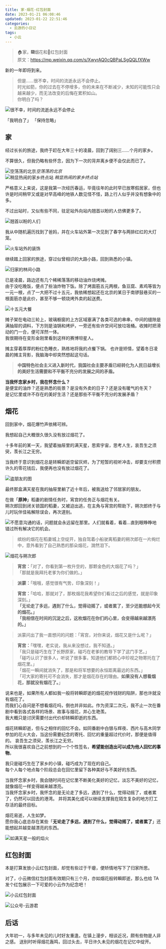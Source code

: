 ```yaml
---
title: 家·烟花·红包封面
date: 2023-01-21 06:08:46
updated: 2023-01-22 22:51:46
categories:
  - 云游的小日记
tags:
  - 小云
---
```


> 🏠家，🎆烟花和🧧红包封面  
> 原文：<https://mp.weixin.qq.com/s/XwyrAQ0cQBPaLSgQQLfXWw>

新的一年即将到来。

> 但是……很不幸，时间的流逝永远不会停止。  
时光如箭，你的过去在不停增多，你的未来在不断减少，未知的可能性只会越来越少，而无法改变的后悔在累积如山。  
你明白了吗？

<!-- more -->

![很不幸，时间的流逝永远不会停止](https://assets.yunyoujun.cn/images/you-know-time-never-stop.jpg)

<div class="flex-center" text="center">
<span cursor-pointer hover="font-serif font-black">「我明白了」</span>
<span cursor-pointer hover="font-serif font-black">「保持忽略」</span>
</div>

## 家

经过长长的旅途，我终于赶在大年三十的凌晨，回到了阔别三……个月的家乡。

不算很久，但我仍略有些怀念，因为下一次的背井离乡便不会仅此而已了。

<div grid="~ cols-2" pb="4">

<div>
<img h="full" src="https://assets.yunyoujun.cn/images/empty-beijing-when-spring.jpg" alt="空荡荡的北京" /><em>空荡荡的北京</em>
</div>

<div>
<img h="full" src="https://assets.yunyoujun.cn/images/a-bit-lively-hometown-station.jpg" alt="稍显热闹的家乡终点站" />
<em>稍显热闹的家乡终点站</em>
</div>

</div>

严格意义上来说，这是我第一次经历春运，毕竟往年的此时早已放寒假居家，但也许是时间稍早又或是对早高峰的地铁人数见怪不怪，路上行人似乎并没有想象中的多。

不过出站时，又似有些不同，驻足站外向站内翘首以盼的人仿佛更多了。

![翘首以盼的人们](https://assets.yunyoujun.cn/images/people-who-are-waiting.jpg)

我从中随机遍历找到了爸妈，并在火车站外第一次见到了春字与两排红红的大灯笼。

![火车站外的装饰](https://assets.yunyoujun.cn/images/decoration-out-of-train-station.jpg)

继续踏上回家的旅途，穿过似曾相识的大路小路，回到熟悉的小镇。

![归家的林间小路](https://assets.yunyoujun.cn/images/small-path-to-home.jpg)

已是凌晨，路边还有几个稀稀落落的移动油炸烧烤摊。  
由于没吃晚饭，便点了些油炸物下饭。除了烤面筋五元两根，鱼豆腐、素鸡等皆为一元一根，点了一大把不过十五元，我依稀想起还在北京的某日于南锣鼓巷买的一根面筋亦是此价，甚至不够一顿烧烤外卖的起送费。

![十五元大餐](https://assets.yunyoujun.cn/images/fifteen-yuan-big-deal-youzha.jpg)

摊子架在电动三轮上，玻璃橱窗的上方区域塞满了各类可选的串串，中间的缝隙是满抽屉的调料，下方则是油锅和烤炉，一旁还有些许空间可放垃圾桶。收摊时把滑动的门一合，便可浑然一体。  
我很期待在变形金刚里看到这样的赛博坦星人。

摊主穿着厚厚的粉红色睡衣，熟练地将我的点餐下锅。
也许是矫情，望着冬日凌晨的摊主背影，我脑海中却突然想起这句话。

> <strong>中国特色社会主义进入新时代，我国社会主要矛盾已经转化为人民日益增长的美好生活需要和不平衡不充分的发展之间的矛盾。</strong>

**当我怀念家乡时，我在怀念什么？**  
是便宜的油炸？还是熟悉的街景？是没有外卖的日子？还是没有暖气的冬天？  
是记忆里或许不存在的美好生活？还是那些不平衡不充分的发展矛盾？

## 烟花

回到家中，烟花爆竹声依稀可辨。

我想起自己大概很久很久没有放过烟花了。

十多年前的某一天，我望着抽屉里的满天星，思索宇宙，思考人生，哀吾生之须臾，羡长江之无穷。

当我终于意识到烟花总是转瞬即逝空留灰烬，为了短暂的视听冲击，却要支付积攒许久的零花钱后，我便再也没有放过烟花了。

![盗朋友的图](https://assets.yunyoujun.cn/images/starry-sky-firework-from-friend.jpg)

最终那盒满天星在我的抽屉里躺了近十年后，被我送给了邻居家的朋友。

在做「**原神**」稻妻的剧情任务时，宵宫的任务正与烟花有关。  
朔次郎回到闭关锁国的稻妻，又被迫出逃，在主角与宵宫的帮助下，朔次郎终于与儿时玩伴佳祐解除误会，再次道别。

![不愿意沟通的话，问题就会永远留在那里。人们就看着，看着…直到眼睁睁地错过所有解决它的机会。](https://assets.yunyoujun.cn/images/question-will-be-left-without-communication.jpg)

> 缤纷的烟花在稻妻城上空绽开，独自驾着小船驶离稻妻的朔次郎在一片绚烂中，意外看到了自己熟悉的那朵烟花，潸然泪下。

![烟花与朔次郎](https://assets.yunyoujun.cn/images/fireworks-and-shuocilang.jpg)

> **宵宫：**「对了，你看到第一枚升空的，那颗金色的大烟花了吗？」  
> 「那就是我拜托老爹为你们做的。」  

> **派蒙：**「哦哦，感觉很有气势，印象深刻！」

> **宵宫：**「哈哈，那就对了，那枚烟花我希望你们看过之后的感觉，就是印象深刻。」  
**「无论走了多远，遇到了什么，觉得动摇了，或者累了，至少还能想起今天的烟花。」**  
**「我相信在时间的沉淀之后，这枚烟花在你们的心里，会变得越来越漂亮的。」**

> 派蒙问出了我一直想问的问题：「宵宫，对你来说，烟花又是什么呢？」

> **宵宫：**「嘿嘿，老实说，我从来没想过，我不知道。」  
「我只是碰巧生在了长野原家，碰巧在老爹的教导下学了这门手艺。」  
「碰巧认识了很多人，听说了很多事，知道他们都把心中珍视之物寄托在了烟花里。」  
「烟花一瞬间就消失了，那是和将军想要的永恒距离最远的东西。」  
「可大家的寄托可不会消失，那才是烟花存在的理由。**如果没有人想看烟花，那就没有烟花了。**」

说来也是，如果所有人都如我一般将转瞬即逝的烟花视作钱财的陷阱，那也许就没有烟花了。  
而我扪心自问是不想看烟花吗，倒也并非如此。作为资深二次元，我不止一次在番剧中看到各式各样的场景、故事与烟花，并心生艳羡。  
我大概只是讨厌需要付出代价却转瞬即逝的东西。

烟花转瞬即逝，但与之相伴的回忆不会。如同番剧中白银与辉夜、西片与高木同学参加的花火大会，当这份需要纪念的寄托、回忆的重量超过代价时，那便是值得的。
哀吾生之须臾，羡长江之无穷。  
所以我很喜欢自己之前想到的一个个性签名，**希望能创造出可以成为他人回忆的事物**。

我只是碰巧生在了家乡的小镇，碰巧成为了现在的自己。  
每个人每个地点每个阶段总会在回忆里留下各种美好与不美好的东西。

当我怀念家乡时，我会随时间在记忆里不断美化美好的记忆，淡忘不美好的记忆，就像烟花一样变得越来越漂亮。  
当我怀念家乡时，我怀念的是无论走了多远，遇到了什么，觉得动摇了，或者累了，仍然可以回去的港湾。
并将其美化成可以继续支撑我在陌生复杂的地方打工存活的最终目标。

烟花易逝，人生如梦。  
愿你我心底总存在某些「**无论走了多远，遇到了什么，觉得动摇了，或者累了**」还能想起并越变越漂亮的东西。

![如满天星一般的焰火](https://assets.yunyoujun.cn/images/small-fireworks-like-starry-sky.jpg)

## 红包封面

本是打算发放小云红包封面，却觉有些过于干瘪，便矫情地写下了归家所思。

对了，小云微信红包封面有效期只有三个月，亦如烟花般转瞬即逝，那么也给 TA 发个红包展示一下可爱的小云作为纪念吧！

![小云红包封面](https://assets.yunyoujun.cn/images/xiaoyun-red-bag-cover.jpg)

![公众号-云游君](https://cdn.yunyoujun.cn/img/about/white-qrcode-and-search.jpg)

## 后话

大年初一，与多年未见的儿时好友重逢。在镇上漫步，相谈近况，颇有些物是人非之感。
送别时听得烟花轰鸣，回过头去，平日许久未见的烟花在记忆中绽开。
